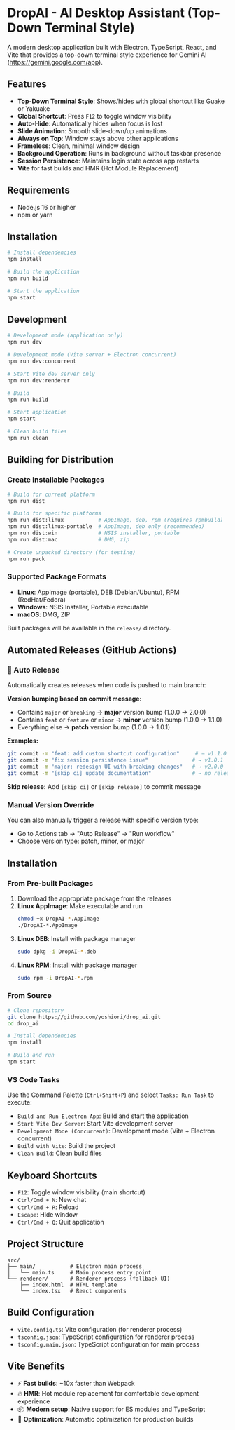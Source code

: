 # DropAI - AI Desktop Assistant (Top-Down Terminal Style)

A modern desktop application built with Electron, TypeScript, React, and Vite that provides a top-down terminal style experience for Gemini AI (https://gemini.google.com/app).

## Features

- **Top-Down Terminal Style**: Shows/hides with global shortcut like Guake or Yakuake
- **Global Shortcut**: Press `F12` to toggle window visibility
- **Auto-Hide**: Automatically hides when focus is lost
- **Slide Animation**: Smooth slide-down/up animations
- **Always on Top**: Window stays above other applications
- **Frameless**: Clean, minimal window design
- **Background Operation**: Runs in background without taskbar presence
- **Session Persistence**: Maintains login state across app restarts
- **Vite** for fast builds and HMR (Hot Module Replacement)

## Requirements

- Node.js 16 or higher
- npm or yarn

## Installation

```bash
# Install dependencies
npm install

# Build the application
npm run build

# Start the application
npm start
```

## Development

```bash
# Development mode (application only)
npm run dev

# Development mode (Vite server + Electron concurrent)
npm run dev:concurrent

# Start Vite dev server only
npm run dev:renderer

# Build
npm run build

# Start application
npm start

# Clean build files
npm run clean
```

## Building for Distribution

### Create Installable Packages

```bash
# Build for current platform
npm run dist

# Build for specific platforms
npm run dist:linux           # AppImage, deb, rpm (requires rpmbuild)
npm run dist:linux-portable  # AppImage, deb only (recommended)
npm run dist:win             # NSIS installer, portable
npm run dist:mac             # DMG, zip

# Create unpacked directory (for testing)
npm run pack
```

### Supported Package Formats

- **Linux**: AppImage (portable), DEB (Debian/Ubuntu), RPM (RedHat/Fedora)
- **Windows**: NSIS Installer, Portable executable
- **macOS**: DMG, ZIP

Built packages will be available in the `release/` directory.

## Automated Releases (GitHub Actions)

### 🚀 Auto Release
Automatically creates releases when code is pushed to main branch:

**Version bumping based on commit message:**
- Contains `major` or `breaking` → **major** version bump (1.0.0 → 2.0.0)
- Contains `feat` or `feature` or `minor` → **minor** version bump (1.0.0 → 1.1.0)
- Everything else → **patch** version bump (1.0.0 → 1.0.1)

**Examples:**
```bash
git commit -m "feat: add custom shortcut configuration"     # → v1.1.0
git commit -m "fix session persistence issue"              # → v1.0.1
git commit -m "major: redesign UI with breaking changes"   # → v2.0.0
git commit -m "[skip ci] update documentation"             # → no release
```

**Skip release:** Add `[skip ci]` or `[skip release]` to commit message

### Manual Version Override
You can also manually trigger a release with specific version type:
- Go to Actions tab → "Auto Release" → "Run workflow"
- Choose version type: patch, minor, or major

## Installation

### From Pre-built Packages

1. Download the appropriate package from the releases
2. **Linux AppImage**: Make executable and run
   ```bash
   chmod +x DropAI-*.AppImage
   ./DropAI-*.AppImage
   ```
3. **Linux DEB**: Install with package manager
   ```bash
   sudo dpkg -i DropAI-*.deb
   ```
4. **Linux RPM**: Install with package manager
   ```bash
   sudo rpm -i DropAI-*.rpm
   ```

### From Source

```bash
# Clone repository
git clone https://github.com/yoshiori/drop_ai.git
cd drop_ai

# Install dependencies
npm install

# Build and run
npm start
```

### VS Code Tasks

Use the Command Palette (`Ctrl+Shift+P`) and select `Tasks: Run Task` to execute:

- `Build and Run Electron App`: Build and start the application
- `Start Vite Dev Server`: Start Vite development server
- `Development Mode (Concurrent)`: Development mode (Vite + Electron concurrent)
- `Build with Vite`: Build the project
- `Clean Build`: Clean build files

## Keyboard Shortcuts

- `F12`: Toggle window visibility (main shortcut)
- `Ctrl/Cmd + N`: New chat
- `Ctrl/Cmd + R`: Reload
- `Escape`: Hide window
- `Ctrl/Cmd + Q`: Quit application

## Project Structure

```
src/
├── main/           # Electron main process
│   └── main.ts     # Main process entry point
└── renderer/       # Renderer process (fallback UI)
    ├── index.html  # HTML template
    └── index.tsx   # React components
```

## Build Configuration

- `vite.config.ts`: Vite configuration (for renderer process)
- `tsconfig.json`: TypeScript configuration for renderer process
- `tsconfig.main.json`: TypeScript configuration for main process

## Vite Benefits

- ⚡ **Fast builds**: ~10x faster than Webpack
- 🔥 **HMR**: Hot module replacement for comfortable development experience
- 📦 **Modern setup**: Native support for ES modules and TypeScript
- 🎯 **Optimization**: Automatic optimization for production builds
